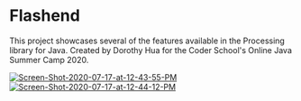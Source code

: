 # Flashend


This project showcases several of the features available in the Processing library for Java. Created by Dorothy Hua for the Coder School's Online Java Summer Camp 2020.

<a href="https://ibb.co/TvQ721L"><img src="https://i.ibb.co/f13yF9v/Screen-Shot-2020-07-17-at-12-43-55-PM.png" alt="Screen-Shot-2020-07-17-at-12-43-55-PM" border="0"></a>
<a href="https://ibb.co/NxwHsWw"><img src="https://i.ibb.co/tByW4Yy/Screen-Shot-2020-07-17-at-12-44-12-PM.png" alt="Screen-Shot-2020-07-17-at-12-44-12-PM" border="0"></a>

